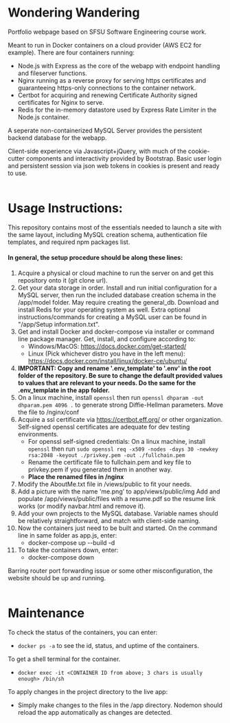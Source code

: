 # Wondering Wandering
Portfolio webpage based on SFSU Software Engineering course work.

Meant to run in Docker containers on a cloud provider (AWS EC2 for example). There are four containers running:
 - Node.js with Express as the core of the webapp with endpoint handling and fileserver functions.
 - Nginx running as a reverse proxy for serving https certificates and guaranteeing https-only connections to the container network.
 - Certbot for acquiring and renewing Certificate Authority signed certificates for Nginx to serve.
 - Redis for the in-memory datastore used by Express Rate Limiter in the Node.js container.
 
 A seperate non-containerized MySQL Server provides the persistent backend database for the webapp.

Client-side experience via Javascript+jQuery, with much of the cookie-cutter components and interactivity provided by Bootstrap. Basic user login and persistent session via json web tokens in cookies is present and ready to use.
<br></br>
# Usage Instructions:
This repository contains most of the essentials needed to launch a site with the same layout, including MySQL creation schema, authentication file templates, and required npm packages list.

#### In general, the setup procedure should be along these lines:
1. Acquire a physical or cloud machine to run the server on and get this repository onto it (git clone url).
2. Get your data storage in order. Install and run initial configuration for a MySQL server, then run the included database creation schema in the /app/model folder. May require creating the general_db. Download and install Redis for your operating system as well. Extra optional instructions/commands for creating a MySQL user can be found in "/app/Setup information.txt".
3. Get and install Docker and docker-compose via installer or command line package manager. Get, install, and configure according to:
     - Windows/MacOS: https://docs.docker.com/get-started/
     - Linux (Pick whichever distro you have in the left menu): https://docs.docker.com/install/linux/docker-ce/ubuntu/
4. __IMPORTANT: Copy and rename '.env_template' to '.env' in the root folder of the repository. Be sure to change the default provided values to values that are relevant to your needs. Do the same for the .env_template in the app folder.__
5. On a linux machine, install ```openssl``` then run ```openssl dhparam -out dhparam.pem 4096 .``` to generate strong Diffie-Hellman parameters. Move the file to /nginx/conf
6. Acquire a ssl certificate via https://certbot.eff.org/ or other organization. Self-signed openssl certificates are adequate for dev testing environments.
     - For openssl self-signed credentials: On a linux machine, install ```openssl``` then run ```sudo openssl req -x509 -nodes -days 30 -newkey rsa:2048 -keyout ./privkey.pem -out ./fullchain.pem```
     - Rename the certificate file to fullchain.pem and key file to privkey.pem if you generated them in another way.
     - __Place the renamed files in /nginx__
7. Modify the AboutMe.txt file in /views/public to fit your needs.
8. Add a picture with the name 'me.png' to app/views/public/img Add and populate /app/views/public/files with a resume.pdf so the resume link works (or modify navbar.html and remove it).
9. Add your own projects to the MySQL database. Variable names should be relatively straightforward, and match with client-side naming.
10. Now the containers just need to be built and started. On the command line in same folder as app.js, enter:
     - docker-compose up --build -d
11. To take the containers down, enter:
     - docker-compose down

Barring router port forwarding issue or some other misconfiguration, the website should be up and running.
<br></br>
# Maintenance
To check the status of the containers, you can enter:
 - ```docker ps -a``` to see the id, status, and uptime of the containers.

To get a shell terminal for the container.
 - ```docker exec -it <CONTAINER ID from above; 3 chars is usually enough> /bin/sh``` 

To apply changes in the project directory to the live app:
 - Simply make changes to the files in the /app directory. Nodemon should reload the app automatically as changes are detected.
